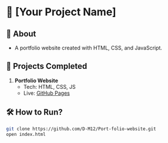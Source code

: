 # 📂 [Your Project Name]  

## 🚀 About  
- A portfolio website created with HTML, CSS, and JavaScript.  

## 🔧 Projects Completed  
1. **Portfolio Website**  
   - Tech: HTML, CSS, JS  
   - Live: [GitHub Pages]([https://yourusername.github.io](https://d-m12.github.io/Port-folio-website/))  

## 🛠️ How to Run?  
```bash
git clone https://github.com/D-M12/Port-folio-website.git
open index.html  
